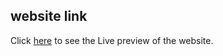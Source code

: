 ## website link
Click [here](https://gifted-shaw-7edf0d.netlify.app/) to see the Live preview of the website.
